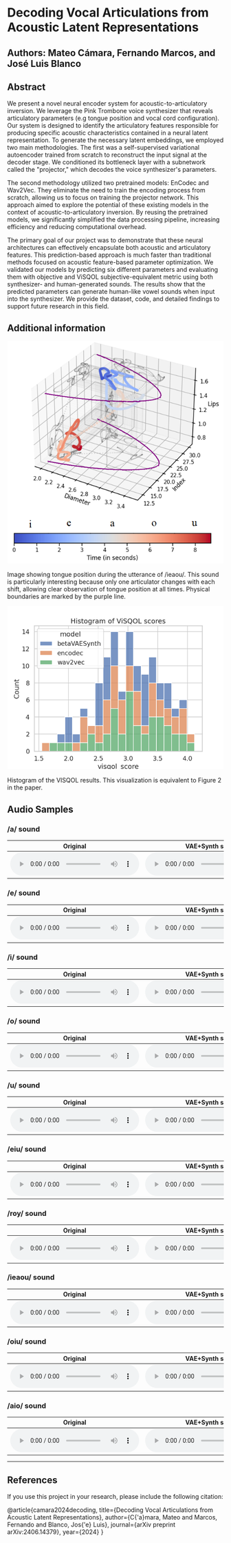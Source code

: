 # Decoding Vocal Articulations from Acoustic Latent Representations

## Authors: Mateo Cámara, Fernando Marcos, and José Luis Blanco

## Abstract

We present a novel neural encoder system for acoustic-to-articulatory inversion. We leverage the Pink Trombone voice synthesizer that reveals articulatory parameters (e.g tongue position and vocal cord configuration). Our system is designed to identify the articulatory features responsible for producing specific acoustic characteristics contained in a neural latent representation. To generate the necessary latent embeddings, we employed two main methodologies. The first was a self-supervised variational autoencoder trained from scratch to reconstruct the input signal at the decoder stage. We conditioned its bottleneck layer with a subnetwork called the "projector," which decodes the voice synthesizer's parameters.

The second methodology utilized two pretrained models: EnCodec and Wav2Vec. They eliminate the need to train the encoding process from scratch, allowing us to focus on training the projector network. This approach aimed to explore the potential of these existing models in the context of acoustic-to-articulatory inversion. By reusing the pretrained models, we significantly simplified the data processing pipeline, increasing efficiency and reducing computational overhead.

The primary goal of our project was to demonstrate that these neural architectures can effectively encapsulate both acoustic and articulatory features. This prediction-based approach is much faster than traditional methods focused on acoustic feature-based parameter optimization. We validated our models by predicting six different parameters and evaluating them with objective and ViSQOL subjective-equivalent metric using both synthesizer- and human-generated sounds. The results show that the predicted parameters can generate human-like vowel sounds when input into the synthesizer. We provide the dataset, code, and detailed findings to support future research in this field.

## Additional information

![image3d](imgs\3d.png)

Image showing tongue position during the utterance of /ieaou/. This sound is particularly interesting because only one articulator changes with each shift, allowing clear observation of tongue position at all times. Physical boundaries are marked by the purple line.

![imagehisto](imgs\histogram.png)

Histogram of the VISQOL results. This visualization is equivalent to Figure 2 in the paper.

## Audio Samples

### /a/ sound

| Original | VAE+Synth slow | VAE+Synth fast | Wav2vec slow | Wav2vec fast | Encodec slow | Encodec fast |
| --- | --- | --- | --- | --- | --- | --- |
| <audio controls><source src="original\a.wav"></audio> | <audio controls><source src="regen\a_filtered_betaVAESynth_dynamic_version_1.wav"></audio> | <audio controls><source src="regen\a_filtered_betaVAESynth_dynamic_10changes_version_2.wav"></audio> | <audio controls><source src="regen\a_filtered_wav2vec_dynamic_version_1.wav"></audio> | <audio controls><source src="regen\a_filtered_wav2vec_dynamic_10changes_version_1.wav"></audio> | <audio controls><source src="regen\a_filtered_encodec_dynamic_version_1.wav"></audio> | <audio controls><source src="regen\a_filtered_encodec_dynamic_10changes_version_1.wav"></audio> |

### /e/ sound

| Original | VAE+Synth slow | VAE+Synth fast | Wav2vec slow | Wav2vec fast | Encodec slow | Encodec fast |
| --- | --- | --- | --- | --- | --- | --- |
| <audio controls><source src="original\e.wav"></audio> | <audio controls><source src="regen\e_filtered_betaVAESynth_dynamic_version_1.wav"></audio> | <audio controls><source src="regen\e_filtered_betaVAESynth_dynamic_10changes_version_2.wav"></audio> | <audio controls><source src="regen\e_filtered_wav2vec_dynamic_version_1.wav"></audio> | <audio controls><source src="regen\e_filtered_wav2vec_dynamic_10changes_version_1.wav"></audio> | <audio controls><source src="regen\e_filtered_encodec_dynamic_version_1.wav"></audio> | <audio controls><source src="regen\e_filtered_encodec_dynamic_10changes_version_1.wav"></audio> |

### /i/ sound

| Original | VAE+Synth slow | VAE+Synth fast | Wav2vec slow | Wav2vec fast | Encodec slow | Encodec fast |
| --- | --- | --- | --- | --- | --- | --- |
| <audio controls><source src="original\i.wav"></audio> | <audio controls><source src="regen\i_filtered_betaVAESynth_dynamic_version_1.wav"></audio> | <audio controls><source src="regen\i_filtered_betaVAESynth_dynamic_10changes_version_2.wav"></audio> | <audio controls><source src="regen\i_filtered_wav2vec_dynamic_version_1.wav"></audio> | <audio controls><source src="regen\i_filtered_wav2vec_dynamic_10changes_version_1.wav"></audio> | <audio controls><source src="regen\i_filtered_encodec_dynamic_version_1.wav"></audio> | <audio controls><source src="regen\i_filtered_encodec_dynamic_10changes_version_1.wav"></audio> |

### /o/ sound

| Original | VAE+Synth slow | VAE+Synth fast | Wav2vec slow | Wav2vec fast | Encodec slow | Encodec fast |
| --- | --- | --- | --- | --- | --- | --- |
| <audio controls><source src="original\o.wav"></audio> | <audio controls><source src="regen\o_filtered_betaVAESynth_dynamic_version_1.wav"></audio> | <audio controls><source src="regen\o_filtered_betaVAESynth_dynamic_10changes_version_2.wav"></audio> | <audio controls><source src="regen\o_filtered_wav2vec_dynamic_version_1.wav"></audio> | <audio controls><source src="regen\o_filtered_wav2vec_dynamic_10changes_version_1.wav"></audio> | <audio controls><source src="regen\o_filtered_encodec_dynamic_version_1.wav"></audio> | <audio controls><source src="regen\o_filtered_encodec_dynamic_10changes_version_1.wav"></audio> |

### /u/ sound

| Original | VAE+Synth slow | VAE+Synth fast | Wav2vec slow | Wav2vec fast | Encodec slow | Encodec fast |
| --- | --- | --- | --- | --- | --- | --- |
| <audio controls><source src="original\u.wav"></audio> | <audio controls><source src="regen\u_filtered_betaVAESynth_dynamic_version_1.wav"></audio> | <audio controls><source src="regen\u_filtered_betaVAESynth_dynamic_10changes_version_2.wav"></audio> | <audio controls><source src="regen\u_filtered_wav2vec_dynamic_version_1.wav"></audio> | <audio controls><source src="regen\u_filtered_wav2vec_dynamic_10changes_version_1.wav"></audio> | <audio controls><source src="regen\u_filtered_encodec_dynamic_version_1.wav"></audio> | <audio controls><source src="regen\u_filtered_encodec_dynamic_10changes_version_1.wav"></audio> |

### /eiu/ sound

| Original | VAE+Synth slow | VAE+Synth fast | Wav2vec slow | Wav2vec fast | Encodec slow | Encodec fast |
| --- | --- | --- | --- | --- | --- | --- |
| <audio controls><source src="original\eiu.wav"></audio> | <audio controls><source src="regen\eiu_filtered_betaVAESynth_dynamic_version_1.wav"></audio> | <audio controls><source src="regen\eiu_filtered_betaVAESynth_dynamic_10changes_version_2.wav"></audio> | <audio controls><source src="regen\eiu_filtered_wav2vec_dynamic_version_1.wav"></audio> | <audio controls><source src="regen\eiu_filtered_wav2vec_dynamic_10changes_version_1.wav"></audio> | <audio controls><source src="regen\eiu_filtered_encodec_dynamic_version_1.wav"></audio> | <audio controls><source src="regen\eiu_filtered_encodec_dynamic_10changes_version_1.wav"></audio> |

### /roy/ sound

| Original | VAE+Synth slow | VAE+Synth fast | Wav2vec slow | Wav2vec fast | Encodec slow | Encodec fast |
| --- | --- | --- | --- | --- | --- | --- |
| <audio controls><source src="original\roy.wav"></audio> | <audio controls><source src="regen\roy_filtered_betaVAESynth_dynamic_version_1.wav"></audio> | <audio controls><source src="regen\roy_filtered_betaVAESynth_dynamic_10changes_version_2.wav"></audio> | <audio controls><source src="regen\roy_filtered_wav2vec_dynamic_version_1.wav"></audio> | <audio controls><source src="regen\roy_filtered_wav2vec_dynamic_10changes_version_1.wav"></audio> | <audio controls><source src="regen\roy_filtered_encodec_dynamic_version_1.wav"></audio> | <audio controls><source src="regen\roy_filtered_encodec_dynamic_10changes_version_1.wav"></audio> |

### /ieaou/ sound

| Original | VAE+Synth slow | VAE+Synth fast | Wav2vec slow | Wav2vec fast | Encodec slow | Encodec fast |
| --- | --- | --- | --- | --- | --- | --- |
| <audio controls><source src="original\ieaou.wav"></audio> | <audio controls><source src="regen\ieaou_filtered_betaVAESynth_dynamic_version_1.wav"></audio> | <audio controls><source src="regen\ieaou_filtered_betaVAESynth_dynamic_10changes_version_2.wav"></audio> | <audio controls><source src="regen\ieaou_filtered_wav2vec_dynamic_version_1.wav"></audio> | <audio controls><source src="regen\ieaou_filtered_wav2vec_dynamic_10changes_version_1.wav"></audio> | <audio controls><source src="regen\ieaou_filtered_encodec_dynamic_version_1.wav"></audio> | <audio controls><source src="regen\ieaou_filtered_encodec_dynamic_10changes_version_1.wav"></audio> |

### /oiu/ sound

| Original | VAE+Synth slow | VAE+Synth fast | Wav2vec slow | Wav2vec fast | Encodec slow | Encodec fast |
| --- | --- | --- | --- | --- | --- | --- |
| <audio controls><source src="original\oiu.wav"></audio> | <audio controls><source src="regen\oiu_filtered_betaVAESynth_dynamic_version_1.wav"></audio> | <audio controls><source src="regen\oiu_filtered_betaVAESynth_dynamic_10changes_version_2.wav"></audio> | <audio controls><source src="regen\oiu_filtered_wav2vec_dynamic_version_1.wav"></audio> | <audio controls><source src="regen\oiu_filtered_wav2vec_dynamic_10changes_version_1.wav"></audio> | <audio controls><source src="regen\oiu_filtered_encodec_dynamic_version_1.wav"></audio> | <audio controls><source src="regen\oiu_filtered_encodec_dynamic_10changes_version_1.wav"></audio> |

### /aio/ sound

| Original | VAE+Synth slow | VAE+Synth fast | Wav2vec slow | Wav2vec fast | Encodec slow | Encodec fast |
| --- | --- | --- | --- | --- | --- | --- |
| <audio controls><source src="original\aio.wav"></audio> | <audio controls><source src="regen\aio_filtered_betaVAESynth_dynamic_version_1.wav"></audio> | <audio controls><source src="regen\aio_filtered_betaVAESynth_dynamic_10changes_version_2.wav"></audio> | <audio controls><source src="regen\aio_filtered_wav2vec_dynamic_version_1.wav"></audio> | <audio controls><source src="regen\aio_filtered_wav2vec_dynamic_10changes_version_1.wav"></audio> | <audio controls><source src="regen\aio_filtered_encodec_dynamic_version_1.wav"></audio> | <audio controls><source src="regen\aio_filtered_encodec_dynamic_10changes_version_1.wav"></audio> |

---

## References

If you use this project in your research, please include the following citation:

@article{camara2024decoding,
  title={Decoding Vocal Articulations from Acoustic Latent Representations},
  author={C{\'a}mara, Mateo and Marcos, Fernando and Blanco, Jos{\'e} Luis},
  journal={arXiv preprint arXiv:2406.14379},
  year={2024}
}
